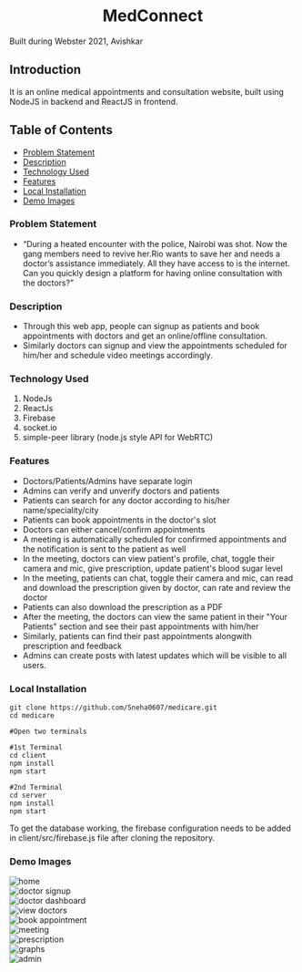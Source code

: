 <h1 align="center">MedConnect</h1>

<p>Built during Webster 2021, Avishkar</p>

## Introduction
It is an online medical appointments and consultation website, built using NodeJS in backend and ReactJS in frontend. 

## Table of Contents
- [Problem Statement](#problem-statement)
- [Description](#description)
- [Technology Used](#technology-used)
- [Features](#features)
- [Local Installation](#local-installation)
- [Demo Images](#demo-images)

### Problem Statement
- “During a heated encounter with the police, Nairobi was shot. Now the gang members need to revive her.Rio wants to save her and needs a doctor’s assistance immediately. All they have access to is the internet. Can you quickly design a platform for having online consultation with the doctors?”

### Description
- Through this web app, people can signup as patients and book appointments with doctors and get an online/offline consultation. 
- Similarly doctors can signup and view the appointments scheduled for him/her and schedule video meetings accordingly.

### Technology Used
  1) NodeJs
  2) ReactJs
  3) Firebase
  4) socket.io
  5) simple-peer library (node.js style API for WebRTC)

### Features
- Doctors/Patients/Admins have separate login
- Admins can verify and unverify doctors and patients
- Patients can search for any doctor according to his/her name/speciality/city
- Patients can book appointments in the doctor's slot
- Doctors can either cancel/confirm appointments
- A meeting is automatically scheduled for confirmed appointments and the notification is sent to the patient as well
- In the meeting, doctors can view patient's profile, chat, toggle their camera and mic, give prescription, update patient's blood sugar level
- In the meeting, patients can chat, toggle their camera and mic, can read and download the prescription given by doctor, can rate and review the doctor
- Patients can also download the prescription as a PDF
- After the meeting, the doctors can view the same patient in their "Your Patients" section and see their past appointments with him/her
- Similarly, patients can find their past appointments alongwith prescription and feedback
- Admins can create posts with latest updates which will be visible to all users.

### Local Installation
```
git clone https://github.com/Sneha0607/medicare.git
cd medicare

#Open two terminals

#1st Terminal
cd client
npm install
npm start

#2nd Terminal
cd server
npm install
npm start
```
To get the database working, the firebase configuration needs to be added in client/src/firebase.js file after cloning the repository.

### Demo Images
![home](https://github.com/Sneha0607/medicare/blob/master/images/1.png)
<br/>
![doctor signup](https://github.com/Sneha0607/medicare/blob/master/images/6.png)
<br/>
![doctor dashboard](https://github.com/Sneha0607/medicare/blob/master/images/2.png)
<br/>
![view doctors](https://github.com/Sneha0607/medicare/blob/master/images/3.png)
<br/>
![book appointment](https://github.com/Sneha0607/medicare/blob/master/images/4.png)
<br/>
![meeting](https://github.com/Sneha0607/medicare/blob/master/images/8.png)
<br/>
![prescription](https://github.com/Sneha0607/medicare/blob/master/images/5.png)
<br/>
![graphs](https://github.com/Sneha0607/medicare/blob/master/images/7.png)
<br/>
![admin](https://github.com/Sneha0607/medicare/blob/master/images/9.png)
<br/>
